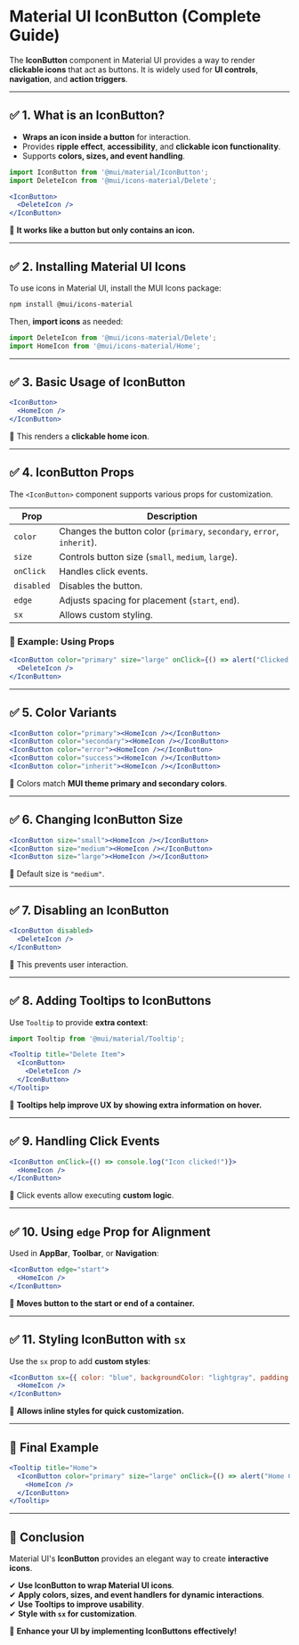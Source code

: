 # **Material UI IconButton (Complete Guide)**

The **IconButton** component in Material UI provides a way to render **clickable icons** that act as buttons. It is widely used for **UI controls**, **navigation**, and **action triggers**.

---

## ✅ 1. What is an IconButton?

- **Wraps an icon inside a button** for interaction.
- Provides **ripple effect**, **accessibility**, and **clickable icon functionality**.
- Supports **colors, sizes, and event handling**.

```jsx
import IconButton from '@mui/material/IconButton';
import DeleteIcon from '@mui/icons-material/Delete';

<IconButton>
  <DeleteIcon />
</IconButton>
```

🔹 **It works like a button but only contains an icon.**

---

## ✅ 2. Installing Material UI Icons

To use icons in Material UI, install the MUI Icons package:

```bash
npm install @mui/icons-material
```

Then, **import icons** as needed:

```jsx
import DeleteIcon from '@mui/icons-material/Delete';
import HomeIcon from '@mui/icons-material/Home';
```

---

## ✅ 3. Basic Usage of IconButton

```jsx
<IconButton>
  <HomeIcon />
</IconButton>
```

🔹 This renders a **clickable home icon**.

---

## ✅ 4. IconButton Props

The `<IconButton>` component supports various props for customization.

| **Prop**        | **Description** |
|----------------|---------------|
| `color` | Changes the button color (`primary`, `secondary`, `error`, `inherit`). |
| `size` | Controls button size (`small`, `medium`, `large`). |
| `onClick` | Handles click events. |
| `disabled` | Disables the button. |
| `edge` | Adjusts spacing for placement (`start`, `end`). |
| `sx` | Allows custom styling. |

### 🔹 Example: Using Props

```jsx
<IconButton color="primary" size="large" onClick={() => alert("Clicked!")}>
  <DeleteIcon />
</IconButton>
```

---

## ✅ 5. Color Variants

```jsx
<IconButton color="primary"><HomeIcon /></IconButton>
<IconButton color="secondary"><HomeIcon /></IconButton>
<IconButton color="error"><HomeIcon /></IconButton>
<IconButton color="success"><HomeIcon /></IconButton>
<IconButton color="inherit"><HomeIcon /></IconButton>
```

🔹 Colors match **MUI theme primary and secondary colors**.

---

## ✅ 6. Changing IconButton Size

```jsx
<IconButton size="small"><HomeIcon /></IconButton>
<IconButton size="medium"><HomeIcon /></IconButton>
<IconButton size="large"><HomeIcon /></IconButton>
```

🔹 Default size is `"medium"`.

---

## ✅ 7. Disabling an IconButton

```jsx
<IconButton disabled>
  <DeleteIcon />
</IconButton>
```

🔹 This prevents user interaction.

---

## ✅ 8. Adding Tooltips to IconButtons

Use `Tooltip` to provide **extra context**:

```jsx
import Tooltip from '@mui/material/Tooltip';

<Tooltip title="Delete Item">
  <IconButton>
    <DeleteIcon />
  </IconButton>
</Tooltip>
```

🔹 **Tooltips help improve UX by showing extra information on hover.**

---

## ✅ 9. Handling Click Events

```jsx
<IconButton onClick={() => console.log("Icon clicked!")}>
  <HomeIcon />
</IconButton>
```

🔹 Click events allow executing **custom logic**.

---

## ✅ 10. Using `edge` Prop for Alignment

Used in **AppBar**, **Toolbar**, or **Navigation**:

```jsx
<IconButton edge="start">
  <HomeIcon />
</IconButton>
```

🔹 **Moves button to the start or end of a container.**

---

## ✅ 11. Styling IconButton with `sx`

Use the `sx` prop to add **custom styles**:

```jsx
<IconButton sx={{ color: "blue", backgroundColor: "lightgray", padding: "10px" }}>
  <HomeIcon />
</IconButton>
```

🔹 **Allows inline styles for quick customization.**

---

## 🎯 Final Example

```jsx
<Tooltip title="Home">
  <IconButton color="primary" size="large" onClick={() => alert("Home Clicked!")}>
    <HomeIcon />
  </IconButton>
</Tooltip>
```

---

## 🎉 Conclusion

Material UI's **IconButton** provides an elegant way to create **interactive icons**.

✔ **Use IconButton to wrap Material UI icons**.  
✔ **Apply colors, sizes, and event handlers for dynamic interactions**.  
✔ **Use Tooltips to improve usability**.  
✔ **Style with `sx` for customization**.  

🚀 **Enhance your UI by implementing IconButtons effectively!**

